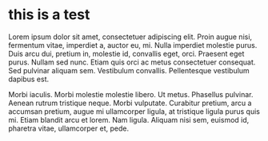 # this is a test 

Lorem ipsum dolor sit amet, consectetuer adipiscing elit. Proin augue nisi, fermentum vitae, imperdiet a, auctor eu, mi. Nulla imperdiet molestie purus. Duis arcu dui, pretium in, molestie id, convallis eget, orci. Praesent eget purus. Nullam sed nunc. Etiam quis orci ac metus consectetuer consequat. Sed pulvinar aliquam sem. Vestibulum convallis. Pellentesque vestibulum dapibus est. 


Morbi iaculis. Morbi molestie molestie libero. Ut metus. Phasellus pulvinar. Aenean rutrum tristique neque. Morbi vulputate. Curabitur pretium, arcu a accumsan pretium, augue mi ullamcorper ligula, at tristique ligula purus quis mi. Etiam blandit arcu et lorem. Nam ligula. Aliquam nisi sem, euismod id, pharetra vitae, ullamcorper et, pede.